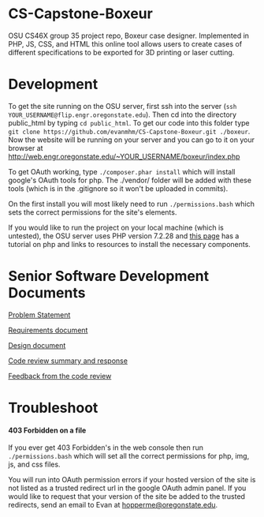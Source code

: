 # CS-Capstone-Boxeur
OSU CS46X group 35 project repo, Boxeur case designer. Implemented in PHP, JS, CSS, and HTML this online tool allows users to create cases of different specifications to be exported for 3D printing or laser cutting.

# Development
To get the site running on the OSU server, first ssh into the server (`ssh YOUR_USERNAME@flip.engr.oregonstate.edu`).
Then cd into the directory public_html by typing `cd public_html`. To get our code into this folder type
`git clone https://github.com/evanmhm/CS-Capstone-Boxeur.git ./boxeur`. Now the website will be running on your server
and you can go to it on your browser at http://web.engr.oregonstate.edu/~YOUR_USERNAME/boxeur/index.php

To get OAuth working, type `./composer.phar install` which will install google's OAuth tools for php. The ./vendor/ folder will be added with these tools (which is in the .gitignore so it won't be uploaded in commits).

On the first install you will most likely need to run `./permissions.bash` which sets the correct permissions for the site's elements.

If you would like to run the project on your local machine (which is untested), the OSU server uses PHP version 7.2.28 and [this page](https://www.w3schools.com/php/php_install.asp) has a tutorial on php and links to resources to install the necessary components.

# Senior Software Development Documents
[Problem Statement](/docs/Problem_statement.pdf)

[Requirements document](/docs/Requirements_Document.pdf)

[Design document](/docs/Design_Document.pdf)

[Code review summary and response](/docs/CodeReviewChanges.pdf)

[Feedback from the code review](/docs/AllCodeReviewFeedback.pdf)


# Troubleshoot
#### 403 Forbidden on a file
If you ever get 403 Forbidden's in the web console then run `./permissions.bash` which will set all the correct permissions for php, img, js, and css files.

You will run into OAuth permission errors if your hosted version of the site is not listed as a trusted redirect url in the google OAuth admin panel. If you would like to request that your version of the site be added to the trusted redirects, send an email to Evan at hopperme@oregonstate.edu.
